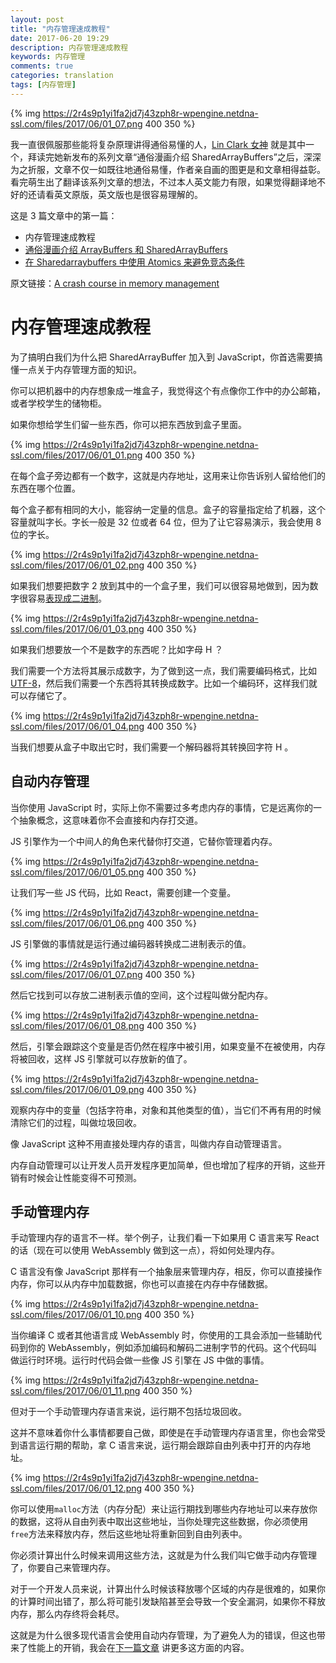 ```yaml
---
layout: post
title: "内存管理速成教程"
date: 2017-06-20 19:29
description: 内存管理速成教程
keywords: 内存管理
comments: true
categories: translation
tags: [内存管理]
---
```


{% img https://2r4s9p1yi1fa2jd7j43zph8r-wpengine.netdna-ssl.com/files/2017/06/01_07.png 400 350 %}

我一直很佩服那些能将复杂原理讲得通俗易懂的人，[Lin Clark 女神](http://code-cartoons.com/) 就是其中一个，拜读完她新发布的系列文章“通俗漫画介绍 SharedArrayBuffers”之后，深深为之折服，文章不仅一如既往地通俗易懂，作者亲自画的图更是和文章相得益彰。看完萌生出了翻译该系列文章的想法，不过本人英文能力有限，如果觉得翻译地不好的还请看英文原版，英文版也是很容易理解的。

这是 3 篇文章中的第一篇：

* 内存管理速成教程
* [通俗漫画介绍 ArrayBuffers 和 SharedArrayBuffers]()
* [在 Sharedarraybuffers 中使用 Atomics 来避免竞态条件]()

原文链接：[A crash course in memory management](https://hacks.mozilla.org/2017/06/a-crash-course-in-memory-management/)

<!--more-->

# 内存管理速成教程
  
为了搞明白我们为什么把 SharedArrayBuffer 加入到 JavaScript，你首选需要搞懂一点关于内存管理方面的知识。  

你可以把机器中的内存想象成一堆盒子，我觉得这个有点像你工作中的办公邮箱，或者学校学生的储物柜。  

如果你想给学生们留一些东西，你可以把东西放到盒子里面。  

{% img https://2r4s9p1yi1fa2jd7j43zph8r-wpengine.netdna-ssl.com/files/2017/06/01_01.png 400 350 %}
  
在每个盒子旁边都有一个数字，这就是内存地址，这用来让你告诉别人留给他们的东西在哪个位置。  

每个盒子都有相同的大小，能容纳一定量的信息。盒子的容量指定给了机器，这个容量就叫字长。字长一般是 32 位或者 64 位，但为了让它容易演示，我会使用 8 位的字长。  

{% img https://2r4s9p1yi1fa2jd7j43zph8r-wpengine.netdna-ssl.com/files/2017/06/01_02.png 400 350 %}
  
如果我们想要把数字 2 放到其中的一个盒子里，我们可以很容易地做到，因为数字很容易[表现成二进制](https://www.khanacademy.org/math/algebra-home/alg-intro-to-algebra/algebra-alternate-number-bases/v/decimal-to-binary)。  

{% img https://2r4s9p1yi1fa2jd7j43zph8r-wpengine.netdna-ssl.com/files/2017/06/01_03.png 400 350 %}
  
如果我们想要放一个不是数字的东西呢？比如字母 H ？  

我们需要一个方法将其展示成数字，为了做到这一点，我们需要编码格式，比如 [UTF-8](https://en.wikipedia.org/wiki/UTF-8)，然后我们需要一个东西将其转换成数字。比如一个编码环，这样我们就可以存储它了。  

{% img https://2r4s9p1yi1fa2jd7j43zph8r-wpengine.netdna-ssl.com/files/2017/06/01_04.png 400 350 %}
  
当我们想要从盒子中取出它时，我们需要一个解码器将其转换回字符 H 。  

## 自动内存管理

当你使用 JavaScript 时，实际上你不需要过多考虑内存的事情，它是远离你的一个抽象概念，这意味着你不会直接和内存打交道。  

JS 引擎作为一个中间人的角色来代替你打交道，它替你管理着内存。  

{% img https://2r4s9p1yi1fa2jd7j43zph8r-wpengine.netdna-ssl.com/files/2017/06/01_05.png 400 350 %}
  
让我们写一些 JS 代码，比如 React，需要创建一个变量。  

{% img https://2r4s9p1yi1fa2jd7j43zph8r-wpengine.netdna-ssl.com/files/2017/06/01_06.png 400 350 %}
  
JS 引擎做的事情就是运行通过编码器转换成二进制表示的值。  

{% img https://2r4s9p1yi1fa2jd7j43zph8r-wpengine.netdna-ssl.com/files/2017/06/01_07.png 400 350 %}
  
然后它找到可以存放二进制表示值的空间，这个过程叫做分配内存。  

{% img https://2r4s9p1yi1fa2jd7j43zph8r-wpengine.netdna-ssl.com/files/2017/06/01_08.png 400 350 %}
  
然后，引擎会跟踪这个变量是否仍然在程序中被引用，如果变量不在被使用，内存将被回收，这样 JS 引擎就可以存放新的值了。  

{% img https://2r4s9p1yi1fa2jd7j43zph8r-wpengine.netdna-ssl.com/files/2017/06/01_09.png 400 350 %}
  
观察内存中的变量（包括字符串，对象和其他类型的值），当它们不再有用的时候清除它们的过程，叫做垃圾回收。 

像 JavaScript 这种不用直接处理内存的语言，叫做内存自动管理语言。  

内存自动管理可以让开发人员开发程序更加简单，但也增加了程序的开销，这些开销有时候会让性能变得不可预测。  

## 手动管理内存

手动管理内存的语言不一样。举个例子，让我们看一下如果用 C 语言来写 React 的话（现在可以使用 WebAssembly 做到这一点），将如何处理内存。  

C 语言没有像 JavaScript 那样有一个抽象层来管理内存，相反，你可以直接操作内存，你可以从内存中加载数据，你也可以直接在内存中存储数据。  

{% img https://2r4s9p1yi1fa2jd7j43zph8r-wpengine.netdna-ssl.com/files/2017/06/01_10.png 400 350 %}
  
当你编译 C 或者其他语言成 WebAssembly 时，你使用的工具会添加一些辅助代码到你的 WebAssembly，例如添加编码和解码二进制字节的代码。这个代码叫做运行时环境。运行时代码会做一些像 JS 引擎在 JS 中做的事情。  

{% img https://2r4s9p1yi1fa2jd7j43zph8r-wpengine.netdna-ssl.com/files/2017/06/01_11.png 400 350 %}
  
但对于一个手动管理内存语言来说，运行期不包括垃圾回收。  

这并不意味着你什么事情都要自己做，即使是在手动管理内存语言里，你也会常受到语言运行期的帮助，拿 C 语言来说，运行期会跟踪自由列表中打开的内存地址。  

{% img https://2r4s9p1yi1fa2jd7j43zph8r-wpengine.netdna-ssl.com/files/2017/06/01_12.png 400 350 %}

你可以使用`malloc`方法（内存分配）来让运行期找到哪些内存地址可以来存放你的数据，这将从自由列表中取出这些地址，当你处理完这些数据，你必须使用`free`方法来释放内存，然后这些地址将重新回到自由列表中。  

你必须计算出什么时候来调用这些方法，这就是为什么我们叫它做手动内存管理了，你要自己来管理内存。  

对于一个开发人员来说，计算出什么时候该释放哪个区域的内存是很难的，如果你的计算时间出错了，那么将可能引发缺陷甚至会导致一个安全漏洞，如果你不释放内存，那么内存终将会耗尽。  

这就是为什么很多现代语言会使用自动内存管理，为了避免人为的错误，但这也带来了性能上的开销，我会在[下一篇文章](https://hacks.mozilla.org/2017/06/a-cartoon-intro-to-arraybuffers-and-sharedarraybuffers/) 讲更多这方面的内容。
